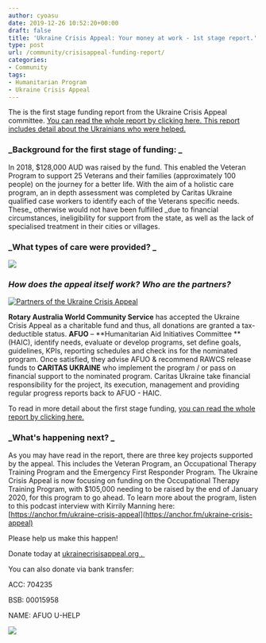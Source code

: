```yaml
---
author: cyoasu
date: 2019-12-26 10:52:20+00:00
draft: false
title: 'Ukraine Crisis Appeal: Your money at work - 1st stage report.'
type: post
url: /community/crisisappeal-funding-report/
categories:
- Community
tags:
- Humanitarian Program
- Ukraine Crisis Appeal
---
```


The is the first stage funding report from the Ukraine Crisis Appeal committee. [You can read the whole report by clicking here. This report includes detail about the Ukrainians who were helped.](http://www.ozeukes.com/wp-content/uploads/2019/12/UKRAINE-CRISIS-APPEAL-REPORT-1.pdf)


### _Background for the first stage of funding: _


In 2018, $128,000 AUD was raised by the fund. This enabled the Veteran Program to support 25 Veterans and their families (approximately 100 people) on the journey for a better life. With the aim of a holistic care program, an in depth assessment was completed by Caritas Ukraine qualified case workers to identify each of the Veterans specific needs. These_ otherwise would not have been fulfilled _due to financial circumstances, ineligibility for support from the state, as well as the lack of specialised treatment in their cities or villages.


### _What types of care were provided? _


[![](http://www.ozeukes.com/wp-content/uploads/2019/12/REPORT_FINAL-v7.0-1024x962.png)
](http://www.ozeukes.com/wp-content/uploads/2019/12/REPORT_FINAL-v7.0.png)


### _How does the appeal itself work? Who are the partners?_


[![Partners of the Ukraine Crisis Appeal](http://www.ozeukes.com/wp-content/uploads/2019/12/PARTNERS-1-1024x341.png)
](http://www.ozeukes.com/wp-content/uploads/2019/12/PARTNERS-1.png)


**Rotary Australia World Community Service** has accepted the Ukraine Crisis Appeal as a charitable fund and thus, all donations are granted a tax-deductible status. **AFUO** – **Humanitarian Aid Initiatives Committee **(HAIC), identify needs, evaluate or develop programs, set define goals, guidelines, KPIs, reporting schedules and check ins for the nominated program. Once satisfied, they advise AFUO & recommend RAWCS release funds to **CARITAS UKRAINE** who implement the program / or pass on financial support to the nominated program. Caritas Ukraine take financial responsibility for the project, its execution, management and providing regular progress reports back to AFUO - HAIC.


To read in more detail about the first stage funding, [you can read the whole report by clicking here.](http://www.ozeukes.com/wp-content/uploads/2019/12/UKRAINE-CRISIS-APPEAL-REPORT-1.pdf)


### _What's happening next? _


As you may have read in the report, there are three key projects supported by the appeal. This includes the Veteran Program, an Occupational Therapy Training Program and the Emergency First Responder Program. The Ukraine Crisis Appeal is now focusing on funding on the Occupational Therapy Training Program, with $105,000 needing to be raised by the end of January 2020, for this program to go ahead. To learn more about the program, listen to this podcast interview with Kirrily Manning here: [https://anchor.fm/ukraine-crisis-appeal](https://anchor.fm/ukraine-crisis-appeal)

Please help us make this happen!

Donate today at [ukrainecrisisappeal.org . ](http://www.ukrainecrisisappeal.org)

You can also donate via bank transfer:

ACC: 704235


BSB: 00015958




NAME: AFUO U-HELP




[![](http://www.ozeukes.com/wp-content/uploads/2019/12/FOOTER-v2-1-1024x195.png)
](http://www.ozeukes.com/wp-content/uploads/2019/12/FOOTER-v2-1.png)
